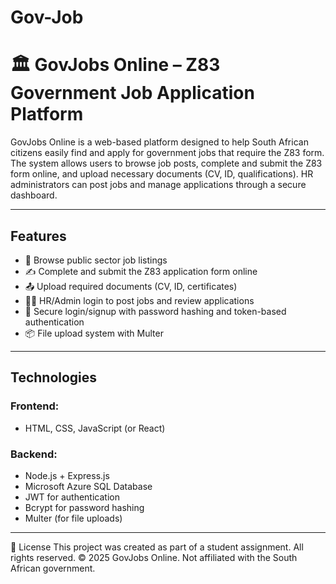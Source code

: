 # Gov-Job
# 🏛️ GovJobs Online – Z83 Government Job Application Platform

GovJobs Online is a web-based platform designed to help South African citizens easily find and apply for government jobs that require the Z83 form. The system allows users to browse job posts, complete and submit the Z83 form online, and upload necessary documents (CV, ID, qualifications). HR administrators can post jobs and manage applications through a secure dashboard.

---

##  Features

- 🧾 Browse public sector job listings
- ✍️ Complete and submit the Z83 application form online
- 📤 Upload required documents (CV, ID, certificates)
- 🧑‍💼 HR/Admin login to post jobs and review applications
- 🔐 Secure login/signup with password hashing and token-based authentication
- 📦 File upload system with Multer

---

## Technologies

### Frontend:
- HTML, CSS, JavaScript (or React)

### Backend:
- Node.js + Express.js
- Microsoft Azure SQL Database
- JWT for authentication
- Bcrypt for password hashing
- Multer (for file uploads)

---
📄 License
This project was created as part of a student assignment. All rights reserved.
© 2025 GovJobs Online. Not affiliated with the South African government.




